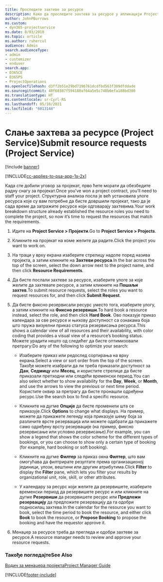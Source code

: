 ```yaml
---
title: Проследите захтеве за ресурсе
description: Како да проследите захтева за ресурсе у апликацији Project Service
author: JohnPBurrows
ms.custom:
- dyn365-projectservice
ms.date: 8/03/2018
ms.topic: article
ms.author: ruhercul
audience: Admin
search.audienceType:
- admin
- customizer
- enduser
search.app:
- D365CE
- D365PS
- ProjectOperations
ms.openlocfilehash: d3ff2b51e29bd7196761dcdfbd563f309dfddade
ms.sourcegitcommit: 40f68387f594180af64a5e5c748b6efa188bd300
ms.translationtype: HT
ms.contentlocale: sr-Cyrl-RS
ms.lasthandoff: 05/10/2021
ms.locfileid: "6013144"
---
```

# <a name="submit-resource-requests-project-service"></a><span data-ttu-id="81008-103">Слање захтева за ресурсе (Project Service)</span><span class="sxs-lookup"><span data-stu-id="81008-103">Submit resource requests (Project Service)</span></span>

[!include [banner](../includes/psa-now-project-operations.md)]

[!INCLUDE[cc-applies-to-psa-app-1x-2x](../includes/cc-applies-to-psa-app-1x-2x.md)]

<span data-ttu-id="81008-104">Када сте добили уговор за пројекат, прво ћете морати да обезбедите радну снагу за пројекат.</span><span class="sxs-lookup"><span data-stu-id="81008-104">Once you’ve won a project contract, you’ll need to staff your project.</span></span> <span data-ttu-id="81008-105">Структурна анализа посла је већ установила улоге ресурса које су вам потребне да бисте довршили пројекат, тако да је сада време да затражите ресурсе који одговарају захтевима.</span><span class="sxs-lookup"><span data-stu-id="81008-105">Your work breakdown structure already established the resource roles you need to complete the project, so now it’s time to request the resources that match the requirements.</span></span>  
  
1.  <span data-ttu-id="81008-106">Идите на **Project Service > Пројекти**.</span><span class="sxs-lookup"><span data-stu-id="81008-106">Go to **Project Service > Projects**.</span></span>  
  
2.  <span data-ttu-id="81008-107">Кликните на пројекат на коме желите да радите.</span><span class="sxs-lookup"><span data-stu-id="81008-107">Click the project you want to work on.</span></span>  
  
3.  <span data-ttu-id="81008-108">На траци у врху екрана изаберите стрелицу надоле поред назива пројекта, а затим кликните на **Захтеви ресурса**.</span><span class="sxs-lookup"><span data-stu-id="81008-108">In the bar across the top of the screen, select the down arrow next to the project name, and then click **Resource Requirements**.</span></span>  
  
4.  <span data-ttu-id="81008-109">Да бисте послали захтеве за ресурсе, изаберите улоге за које желите да захтевате ресурсе, а затим кликните на **Пошаљи захтев**.</span><span class="sxs-lookup"><span data-stu-id="81008-109">To submit resource requests, select the roles you want to request resources for, and then click **Submit Request**.</span></span>  
  
5.  <span data-ttu-id="81008-110">Да бисте фиксно резервисали ресурс уместо тога, изаберите улогу, а затим кликните на **Фиксно резервиши**.</span><span class="sxs-lookup"><span data-stu-id="81008-110">To hard book a resource instead, select the role, and then click **Hard Book**.</span></span> <span data-ttu-id="81008-111">Ово показује приказ календара за све ресурсе и њихову доступност са ознакама боја што пружа визуелни приказ статуса резервисања ресурса.</span><span class="sxs-lookup"><span data-stu-id="81008-111">This shows a calendar view of all resources and their availability, with color coding that provides a visual view of a resource’s booking status.</span></span> <span data-ttu-id="81008-112">Можете урадити нешто од следећег да бисте оптимизовали претрагу:</span><span class="sxs-lookup"><span data-stu-id="81008-112">Do any of the following to optimize your search:</span></span>  
  
    -   <span data-ttu-id="81008-113">Изаберите приказ или редослед сортирања на врху екрана.</span><span class="sxs-lookup"><span data-stu-id="81008-113">Select a view or sort order from the top of the screen.</span></span> <span data-ttu-id="81008-114">Такође можете изабрати да ли треба приказати доступност за **Дан**, **Седмицу** или **Месец**, и користите стрелице да бисте приказали претходни или следећи временски период.</span><span class="sxs-lookup"><span data-stu-id="81008-114">You can also select whether to show availability for the **Day**, **Week**, or **Month**, and use the arrows to view the previous or next time period.</span></span> <span data-ttu-id="81008-115">Користите оквир за претрагу да бисте пронашли одређени ресурс.</span><span class="sxs-lookup"><span data-stu-id="81008-115">Use the search box to find a specific resource.</span></span>  
  
    -   <span data-ttu-id="81008-116">Кликните на дугме **Опције** да бисте променили шта се приказује.</span><span class="sxs-lookup"><span data-stu-id="81008-116">Click **Options** to change what displays.</span></span> <span data-ttu-id="81008-117">На пример, можете да прикажете легенду која приказује шему боја за различите врсте резервација или можете одабрати да прикажете само одређену врсту резервације (на пример, фиксно резервисање или условно резервисање).</span><span class="sxs-lookup"><span data-stu-id="81008-117">For example, you can show a legend that shows the color scheme for the different types of bookings, or you can choose to show only a certain type of booking (for example, hard booking or soft booking).</span></span>  
  
    -   <span data-ttu-id="81008-118">Кликните на дугме **Филтер** за приказ окна **Филтер**, што вам омогућава да филтрирате резултате према организационој јединици, улози, вештини или другим атрибутима.</span><span class="sxs-lookup"><span data-stu-id="81008-118">Click **Filter** to display the **Filter** pane, which lets you filter your results by organizational unit, role, skill, or other attributes.</span></span>  
  
    -   <span data-ttu-id="81008-119">У календару за ресурс који желите да резервишете, изаберите временски период да резервишете ресурс и или кликните на дугме **Резервиши** да резервишете ресурс или **Предложи резервацију** да предложите резервацију да га одобри подносилац захтева.</span><span class="sxs-lookup"><span data-stu-id="81008-119">In the calendar for the resource you want to book, select the time period to book the resource, and either click **Book** to book the resource, or **Propose Booking** to propose the booking and have the requestor approve it.</span></span>  
  
6.  <span data-ttu-id="81008-120">Менаџер за ресурсе треба да прегледа и одобри захтеве за ресурсе.</span><span class="sxs-lookup"><span data-stu-id="81008-120">A resource manager needs to review and approve your resource requests.</span></span>  
  
### <a name="see-also"></a><span data-ttu-id="81008-121">Такође погледајте</span><span class="sxs-lookup"><span data-stu-id="81008-121">See Also</span></span>  
 [<span data-ttu-id="81008-122">Водич за менаџера пројекта</span><span class="sxs-lookup"><span data-stu-id="81008-122">Project Manager Guide</span></span>](../psa/project-manager-guide.md)


[!INCLUDE[footer-include](../includes/footer-banner.md)]